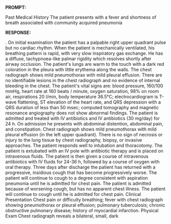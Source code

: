 **PROMPT:**

Past Medical History The patient presents with a fever and shortness of breath associated with community acquired pneumonia

**RESPONSE:**

 . On initial examination the patient has a palpable right upper quadrant pulse but no cardiac rhythm. When the patient is mechanically ventilated, his breathing pattern is rapid, with very slow inspiratory gas exchange. He has a diffuse, tachypnoea-like palmar rigidity which resolves shortly after airway occlusion. The patient's lungs are warm to the touch with a dark red coloration in the pleura with little erythema along the walls. The chest radiograph shows mild pneumothorax with mild pleural effusion. There are no identifiable lesions in the chest radiograph and no evidence of internal bleeding in the chest. The patient's vital signs are: blood pressure, 160/100 mmHg, heart rate at 160 beats / minute, oxygen saturation, 98% on room air, respirations 20 l/min, body temperature 36.5°C; electrocardiogram is T-wave flattening, ST elevation of the heart rate, and QRS depression with a QRS duration of less than 50 msec; computed tomography and magnetic resonance angiography does not show abnormal findings. The patient is admitted and treated with IV antibiotics and IV antibiotics (30 mg/day) for 24 h. On admission he presents with abdominal distention, abdominal pain, and constipation. Chest radiograph shows mild pneumothorax with mild pleural effusion (in the left upper quadrant). There is no sign of necrosis or injury to the lung tissue by chest radiography, biopsy, or invasive approaches. The patient responds well to intubation and thoracotomy. The patient is extubated with an IV pole with antibiotic therapy and is placed on intravenous fluids. The patient is then given a course of intravenous antibiotics with IV fluids for 24-36 h, followed by a course of oxygen with oral therapy. Three days after discharge the patient has returned with a progressive, insidious cough that has become progressively worse. The patient will continue to cough to a degree consistent with aspiration pneumonia until he is admitted for chest pain. The patient is admitted because of worsening cough, but has no apparent chest illness. The patient will continue to cough until he is admitted for chest pain.  Clinical Presentation Chest pain or difficulty breathing; fever with chest radiograph showing pneumothorax or pleural effusion; pulmonary tuberculosis; chronic obstructive pulmonary disease; history of myocardial infarction.  Physical Exam Chest radiograph reveals a bilateral, small, dark